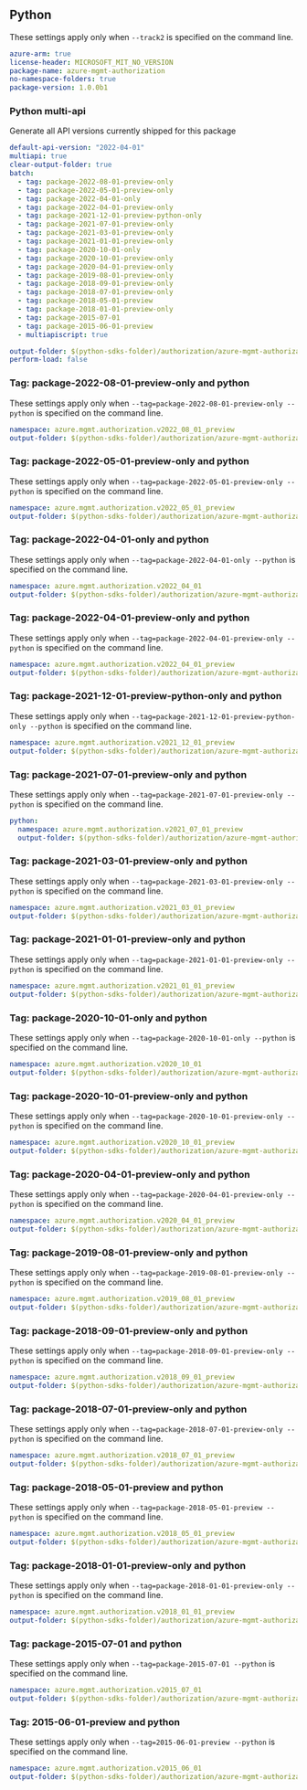 ## Python

These settings apply only when `--track2` is specified on the command line.

``` yaml $(python)
azure-arm: true
license-header: MICROSOFT_MIT_NO_VERSION
package-name: azure-mgmt-authorization
no-namespace-folders: true
package-version: 1.0.0b1
```

### Python multi-api

Generate all API versions currently shipped for this package

```yaml $(python)
default-api-version: "2022-04-01"
multiapi: true
clear-output-folder: true
batch:
  - tag: package-2022-08-01-preview-only
  - tag: package-2022-05-01-preview-only
  - tag: package-2022-04-01-only
  - tag: package-2022-04-01-preview-only
  - tag: package-2021-12-01-preview-python-only
  - tag: package-2021-07-01-preview-only
  - tag: package-2021-03-01-preview-only
  - tag: package-2021-01-01-preview-only
  - tag: package-2020-10-01-only
  - tag: package-2020-10-01-preview-only
  - tag: package-2020-04-01-preview-only
  - tag: package-2019-08-01-preview-only
  - tag: package-2018-09-01-preview-only
  - tag: package-2018-07-01-preview-only
  - tag: package-2018-05-01-preview
  - tag: package-2018-01-01-preview-only
  - tag: package-2015-07-01
  - tag: package-2015-06-01-preview
  - multiapiscript: true
```
``` yaml $(multiapiscript)
output-folder: $(python-sdks-folder)/authorization/azure-mgmt-authorization/azure/mgmt/authorization/
perform-load: false
```

### Tag: package-2022-08-01-preview-only and python

These settings apply only when `--tag=package-2022-08-01-preview-only --python` is specified on the command line.

``` yaml $(tag) == 'package-2022-08-01-preview-only' && $(python)
namespace: azure.mgmt.authorization.v2022_08_01_preview
output-folder: $(python-sdks-folder)/authorization/azure-mgmt-authorization/azure/mgmt/authorization/v2022_08_01_preview
```

### Tag: package-2022-05-01-preview-only and python

These settings apply only when `--tag=package-2022-05-01-preview-only --python` is specified on the command line.

``` yaml $(tag) == 'package-2022-05-01-preview-only' && $(python)
namespace: azure.mgmt.authorization.v2022_05_01_preview
output-folder: $(python-sdks-folder)/authorization/azure-mgmt-authorization/azure/mgmt/authorization/v2022_05_01_preview
```

### Tag: package-2022-04-01-only and python

These settings apply only when `--tag=package-2022-04-01-only --python` is specified on the command line.

``` yaml $(tag) == 'package-2022-04-01-only' && $(python)
namespace: azure.mgmt.authorization.v2022_04_01
output-folder: $(python-sdks-folder)/authorization/azure-mgmt-authorization/azure/mgmt/authorization/v2022_04_01
```

### Tag: package-2022-04-01-preview-only and python

These settings apply only when `--tag=package-2022-04-01-preview-only --python` is specified on the command line.

``` yaml $(tag) == 'package-2022-04-01-preview-only' && $(python)
namespace: azure.mgmt.authorization.v2022_04_01_preview
output-folder: $(python-sdks-folder)/authorization/azure-mgmt-authorization/azure/mgmt/authorization/v2022_04_01_preview
```

### Tag: package-2021-12-01-preview-python-only and python

These settings apply only when `--tag=package-2021-12-01-preview-python-only --python` is specified on the command line.

``` yaml $(tag) == 'package-2021-12-01-preview-python-only' && $(python)
namespace: azure.mgmt.authorization.v2021_12_01_preview
output-folder: $(python-sdks-folder)/authorization/azure-mgmt-authorization/azure/mgmt/authorization/v2021_12_01_preview
```

### Tag: package-2021-07-01-preview-only and python

These settings apply only when `--tag=package-2021-07-01-preview-only --python` is specified on the command line.

``` yaml $(tag) == 'package-2021-07-01-preview-only' && $(python)
python:
  namespace: azure.mgmt.authorization.v2021_07_01_preview
  output-folder: $(python-sdks-folder)/authorization/azure-mgmt-authorization/azure/mgmt/authorization/v2021_07_01_preview
```

### Tag: package-2021-03-01-preview-only and python

These settings apply only when `--tag=package-2021-03-01-preview-only --python` is specified on the command line.

``` yaml $(tag) == 'package-2021-03-01-preview-only' && $(python)
namespace: azure.mgmt.authorization.v2021_03_01_preview
output-folder: $(python-sdks-folder)/authorization/azure-mgmt-authorization/azure/mgmt/authorization/v2021_03_01_preview
```

### Tag: package-2021-01-01-preview-only and python

These settings apply only when `--tag=package-2021-01-01-preview-only --python` is specified on the command line.

``` yaml $(tag) == 'package-2021-01-01-preview-only' && $(python)
namespace: azure.mgmt.authorization.v2021_01_01_preview
output-folder: $(python-sdks-folder)/authorization/azure-mgmt-authorization/azure/mgmt/authorization/v2021_01_01_preview
```

### Tag: package-2020-10-01-only and python

These settings apply only when `--tag=package-2020-10-01-only --python` is specified on the command line.

``` yaml $(tag) == 'package-2020-10-01-only' && $(python)
namespace: azure.mgmt.authorization.v2020_10_01
output-folder: $(python-sdks-folder)/authorization/azure-mgmt-authorization/azure/mgmt/authorization/v2020_10_01
```

### Tag: package-2020-10-01-preview-only and python

These settings apply only when `--tag=package-2020-10-01-preview-only --python` is specified on the command line.

``` yaml $(tag) == 'package-2020-10-01-preview-only' && $(python)
namespace: azure.mgmt.authorization.v2020_10_01_preview
output-folder: $(python-sdks-folder)/authorization/azure-mgmt-authorization/azure/mgmt/authorization/v2020_10_01_preview
```

### Tag: package-2020-04-01-preview-only and python

These settings apply only when `--tag=package-2020-04-01-preview-only --python` is specified on the command line.

``` yaml $(tag) == 'package-2020-04-01-preview-only' && $(python)
namespace: azure.mgmt.authorization.v2020_04_01_preview
output-folder: $(python-sdks-folder)/authorization/azure-mgmt-authorization/azure/mgmt/authorization/v2020_04_01_preview
```

### Tag: package-2019-08-01-preview-only and python

These settings apply only when `--tag=package-2019-08-01-preview-only --python` is specified on the command line.

``` yaml $(tag) == 'package-2019-08-01-preview-only' && $(python)
namespace: azure.mgmt.authorization.v2019_08_01_preview
output-folder: $(python-sdks-folder)/authorization/azure-mgmt-authorization/azure/mgmt/authorization/v2019_08_01_preview
```

### Tag: package-2018-09-01-preview-only and python

These settings apply only when `--tag=package-2018-09-01-preview-only --python` is specified on the command line.

``` yaml $(tag) == 'package-2018-09-01-preview-only' && $(python)
namespace: azure.mgmt.authorization.v2018_09_01_preview
output-folder: $(python-sdks-folder)/authorization/azure-mgmt-authorization/azure/mgmt/authorization/v2018_09_01_preview
```

### Tag: package-2018-07-01-preview-only and python

These settings apply only when `--tag=package-2018-07-01-preview-only --python` is specified on the command line.

``` yaml $(tag) == 'package-2018-07-01-preview-only' && $(python)
namespace: azure.mgmt.authorization.v2018_07_01_preview
output-folder: $(python-sdks-folder)/authorization/azure-mgmt-authorization/azure/mgmt/authorization/v2018_07_01_preview
```

### Tag: package-2018-05-01-preview and python

These settings apply only when `--tag=package-2018-05-01-preview --python` is specified on the command line.

``` yaml $(tag) == 'package-2018-05-01-preview' && $(python)
namespace: azure.mgmt.authorization.v2018_05_01_preview
output-folder: $(python-sdks-folder)/authorization/azure-mgmt-authorization/azure/mgmt/authorization/v2018_05_01_preview
```

### Tag: package-2018-01-01-preview-only and python

These settings apply only when `--tag=package-2018-01-01-preview-only --python` is specified on the command line.

``` yaml $(tag) == 'package-2018-01-01-preview-only' && $(python)
namespace: azure.mgmt.authorization.v2018_01_01_preview
output-folder: $(python-sdks-folder)/authorization/azure-mgmt-authorization/azure/mgmt/authorization/v2018_01_01_preview
```

### Tag: package-2015-07-01 and python

These settings apply only when `--tag=package-2015-07-01 --python` is specified on the command line.

``` yaml $(tag) == 'package-2015-07-01' && $(python)
namespace: azure.mgmt.authorization.v2015_07_01
output-folder: $(python-sdks-folder)/authorization/azure-mgmt-authorization/azure/mgmt/authorization/v2015_07_01
```

### Tag: 2015-06-01-preview and python

These settings apply only when `--tag=2015-06-01-preview --python` is specified on the command line.

``` yaml $(tag) == 'package-2015-06-01-preview' && $(python)
namespace: azure.mgmt.authorization.v2015_06_01
output-folder: $(python-sdks-folder)/authorization/azure-mgmt-authorization/azure/mgmt/authorization/v2015_06_01
```
